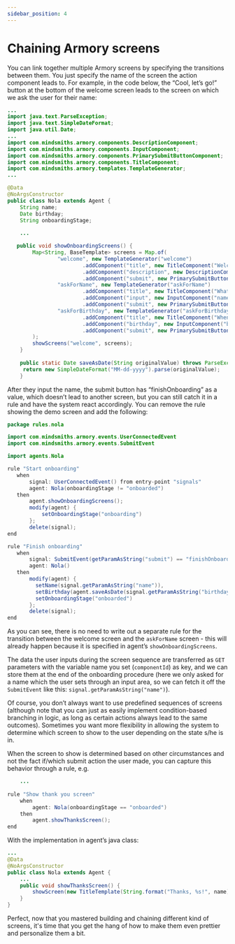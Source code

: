 ```yaml
---
sidebar_position: 4
---
```


# Chaining Armory screens
You can link together multiple Armory screens by specifying the transitions between them. 
You just specify the name of the screen the action component leads to. 
For example, in the code below, the “Cool, let’s go!” button at the bottom of the welcome screen leads to the screen on 
which we ask the user for their name:

```java title="rule_engine/src/main/java/agents/Nola.java"
...
import java.text.ParseException;
import java.text.SimpleDateFormat;
import java.util.Date;
...
import com.mindsmiths.armory.components.DescriptionComponent;
import com.mindsmiths.armory.components.InputComponent;
import com.mindsmiths.armory.components.PrimarySubmitButtonComponent;
import com.mindsmiths.armory.components.TitleComponent;
import com.mindsmiths.armory.templates.TemplateGenerator;
...

@Data
@NoArgsConstructor
public class Nola extends Agent {
    String name;
    Date birthday;
    String onboardingStage;
    
    ...

   public void showOnboardingScreens() {
        Map<String, BaseTemplate> screens = Map.of(
                "welcome", new TemplateGenerator("welcome")
                        .addComponent("title", new TitleComponent("Welcome to the demo"))
                        .addComponent("description", new DescriptionComponent("We'll create a really simple onboarding process."))
                        .addComponent("submit", new PrimarySubmitButtonComponent("Cool, let's go!", "askForName")),
                "askForName", new TemplateGenerator("askForName")
                        .addComponent("title", new TitleComponent("What's your name?"))
                        .addComponent("input", new InputComponent("name", "Type your name here", true))
                        .addComponent("submit", new PrimarySubmitButtonComponent("Done, next!", "askForBirthday")),
                "askForBirthday", new TemplateGenerator("askForBirthday")
                        .addComponent("title", new TitleComponent("When is your birthday?"))
                        .addComponent("birthday", new InputComponent("birthday", "mm/dd/yyyy", "date", true))
                        .addComponent("submit", new PrimarySubmitButtonComponent("Finish", "finishOnboarding"))
        );
        showScreens("welcome", screens);
    }
    
    public static Date saveAsDate(String originalValue) throws ParseException {
     return new SimpleDateFormat("MM-dd-yyyy").parse(originalValue);
    }
```

After they input the name, the submit button has “finishOnboarding” as a value, which doesn’t lead to another screen, but you can still catch it in a rule and have the system react accordingly. You can remove the rule showing the demo screen and add the following:

```java title="rule_engine/src/main/resources/rules/nola/Nola.drl"
package rules.nola

import com.mindsmiths.armory.events.UserConnectedEvent
import com.mindsmiths.armory.events.SubmitEvent

import agents.Nola

rule "Start onboarding"
   when
       signal: UserConnectedEvent() from entry-point "signals"
       agent: Nola(onboardingStage != "onboarded")
   then
       agent.showOnboardingScreens();
       modify(agent) {
           setOnboardingStage("onboarding")
       };
       delete(signal);
end

rule "Finish onboarding"
   when
       signal: SubmitEvent(getParamAsString("submit") == "finishOnboarding") from entry-point "signals"
       agent: Nola()
   then
       modify(agent) {
	     setName(signal.getParamAsString("name")),
	     setBirthday(agent.saveAsDate(signal.getParamAsString("birthday"))),
         setOnboardingStage("onboarded")
       };
       delete(signal);
end
```
As you can see, there is no need to write out a separate rule for the transition between the welcome screen and the `askForName`
screen - this will already happen because it is specified in agent’s `showOnboardingScreens`.

The data the user inputs during the screen sequence are transferred as `GET` parameters with the variable name you
set (`componentId`) as key, and we can store them at the end of the onboarding procedure (here we only asked for a name which the user sets through an input area, so we can fetch it off the `SubmitEvent` like this:
`signal.getParamAsString("name")`).

Of course, you don’t always want to use predefined sequences of screens (although note that you can just as easily 
implement condition-based branching in logic, as long as certain actions always lead to the same outcomes). 
Sometimes you want more flexibility in allowing the system to determine which screen to show to the user depending on the 
state s/he is in.

When the screen to show is determined based on other circumstances and not the fact if/which submit action the user made, you can capture this behavior through a rule, e.g.

```java title="rule_engine/src/main/resources/rules/nola/Nola.drl"
    ...
    
rule "Show thank you screen"
    when
        agent: Nola(onboardingStage == "onboarded")
    then
        agent.showThanksScreen();
end
```
With the implementation in agent’s java class:
```java title="rule_engine/src/main/java/agents/Nola.java"
...
@Data
@NoArgsConstructor
public class Nola extends Agent {
    ...
    public void showThanksScreen() {
        showScreen(new TitleTemplate(String.format("Thanks, %s!", name)));
    }
}
```
Perfect, now that you mastered building and chaining different kind of screens, it's time that you get the hang of how to make them
even prettier and personalize them a bit.